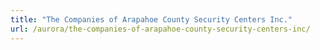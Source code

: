 ```yaml
---
title: "The Companies of Arapahoe County Security Centers Inc."
url: /aurora/the-companies-of-arapahoe-county-security-centers-inc/
---
```

